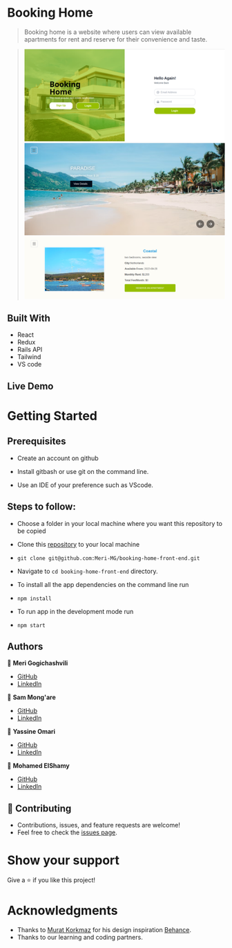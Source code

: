 
# Booking Home
> Booking home is a website where users can view available apartments for rent and reserve for their convenience and taste.

> ![mainPage](https://github.com/Meri-MG/booking-home-front-end/blob/develop/src/Assets/img3.png)
> ![mainPage](https://github.com/Meri-MG/booking-home-front-end/blob/develop/src/Assets/img1.png)
> ![DetailsPage](https://github.com/Meri-MG/booking-home-front-end/blob/develop/src/Assets/img2.png)


## Built With

- React
- Redux
- Rails API
- Tailwind
- VS code

## Live Demo

# Getting Started
## Prerequisites


- Create an account on github

- Install gitbash or use git on the command line.

- Use an IDE of your preference such as VScode.

## Steps to follow:

- Choose a folder in your local machine where you want this repository to be copied

- Clone this [repository](https://github.com/Meri-MG/booking-home-front-end) to your local machine 
- ```
  git clone git@github.com:Meri-MG/booking-home-front-end.git
  ```

- Navigate to `cd booking-home-front-end`  directory.

- To install all the app dependencies on the command line run
- ```
  npm install
  ``` 
- To run app in the development mode run 
- ```
  npm start
  ```

## Authors

:woman: **Meri Gogichashvili**

- [GitHub](https://github.com/Meri-MG)
- [LinkedIn](https://www.linkedin.com/in/meri-gogichashvili/)

:man: **Sam Mong'are**
- [GitHub](https://github.com/Mosams)
- [LinkedIn](https://www.linkedin.com/in/samwel-mongare/)

:man: **Yassine Omari**
- [GitHub](https://github.com/youmari)
- [LinkedIn](https://www.linkedin.com/in/youmari/)

:man: **Mohamed ElShamy**
- [GitHub](https://github.com/mohamedelshamy55?fbclid=IwAR1fNoNPIEahycm9QBJ_PbWpS7HaIKIWisu14zcPIrqg7PnzE-mVuaWVL4E)
- [LinkedIn](https://www.linkedin.com/in/mohamedelshamy85/)

## 🤝 Contributing
- Contributions, issues, and feature requests are welcome!
- Feel free to check the [issues page](https://github.com/Meri-MG/booking-home-front-end/issues).

# Show your support
Give a ⭐ if you like this project!

# Acknowledgments
- Thanks to [Murat Korkmaz](https://www.behance.net/muratk) for his design inspiration [Behance](https://www.behance.net/gallery/26425031/Vespa-Responsive-Redesign).
- Thanks to our learning and coding partners.
